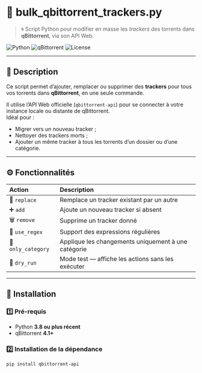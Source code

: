 # 🧩 bulk_qbittorrent_trackers.py

> 🌀 Script Python pour modifier en masse les *trackers* des torrents dans **qBittorrent**, via son API Web.

![Python](https://img.shields.io/badge/python-3.8%2B-blue.svg)
![qBittorrent](https://img.shields.io/badge/qBittorrent-4.1%2B-0099cc.svg)
![License](https://img.shields.io/badge/license-MIT-green.svg)

---

## 🚀 Description

Ce script permet d’ajouter, remplacer ou supprimer des **trackers** pour tous vos torrents dans **qBittorrent**, en une seule commande.

Il utilise l’API Web officielle (`qbittorrent-api`) pour se connecter à votre instance locale ou distante de qBittorrent.  
Idéal pour :

- Migrer vers un nouveau tracker ;
- Nettoyer des trackers morts ;
- Ajouter un même tracker à tous les torrents d’un dossier ou d’une catégorie.

---

## ⚙️ Fonctionnalités

| Action | Description |
|:-------|:-------------|
| 🔁 `replace` | Remplace un tracker existant par un autre |
| ➕ `add` | Ajoute un nouveau tracker si absent |
| 🗑️ `remove` | Supprime un tracker donné |
| 🧩 `use_regex` | Support des expressions régulières |
| 🧱 `only_category` | Applique les changements uniquement à une catégorie |
| 🧪 `dry_run` | Mode test — affiche les actions sans les exécuter |

---

## 🧰 Installation

### 1️⃣ Pré-requis

- Python **3.8 ou plus récent**
- qBittorrent **4.1+**

### 2️⃣ Installation de la dépendance

```bash
pip install qbittorrent-api
